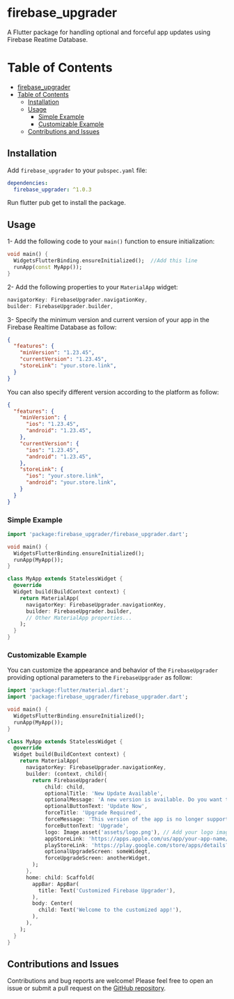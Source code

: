 # firebase_upgrader

A Flutter package for handling optional and forceful app updates using Firebase Reatime Database.

# Table of Contents

- [firebase\_upgrader](#firebase_upgrader)
- [Table of Contents](#table-of-contents)
  - [Installation](#installation)
  - [Usage](#usage)
    - [Simple Example](#simple-example)
    - [Customizable Example](#customizable-example)
  - [Contributions and Issues](#contributions-and-issues)

## Installation

Add `firebase_upgrader` to your `pubspec.yaml` file:

```yaml
dependencies:
  firebase_upgrader: ^1.0.3
```

Run flutter pub get to install the package.

## Usage

1- Add the following code to your `main()` function to ensure initialization:
```dart
void main() {
  WidgetsFlutterBinding.ensureInitialized();  //Add this line
  runApp(const MyApp());
}
```

2- Add the following properties to your `MaterialApp` widget:
```dart
navigatorKey: FirebaseUpgrader.navigationKey,
builder: FirebaseUpgrader.builder,
```

3- Specify the minimum version and current version of your app in the Firebase Realtime Database as follow:
```json
{
  "features": {
    "minVersion": "1.23.45",
    "currentVersion": "1.23.45",
    "storeLink": "your.store.link",
  }
}
```
You can also specify different version according to the platform as follow:
```json
{
  "features": {
    "minVersion": {
      "ios": "1.23.45",
      "android": "1.23.45",
    },
    "currentVersion": {
      "ios": "1.23.45",
      "android": "1.23.45",
    },
    "storeLink": {
      "ios": "your.store.link",
      "android": "your.store.link",
    }
  }
}
```

### Simple Example

```dart
import 'package:firebase_upgrader/firebase_upgrader.dart';

void main() {
  WidgetsFlutterBinding.ensureInitialized();
  runApp(MyApp());
}

class MyApp extends StatelessWidget {
  @override
  Widget build(BuildContext context) {
    return MaterialApp(
      navigatorKey: FirebaseUpgrader.navigationKey,
      builder: FirebaseUpgrader.builder,
      // Other MaterialApp properties...
    );
  }
}
```

### Customizable Example
You can customize the appearance and behavior of the `FirebaseUpgrader` providing optional parameters to the `FirebaseUpgrader` as follow:

```dart
import 'package:flutter/material.dart';
import 'package:firebase_upgrader/firebase_upgrader.dart';

void main() {
  WidgetsFlutterBinding.ensureInitialized();
  runApp(MyApp());
}

class MyApp extends StatelessWidget {
  @override
  Widget build(BuildContext context) {
    return MaterialApp(
      navigatorKey: FirebaseUpgrader.navigationKey,
      builder: (context, child){
        return FirebaseUpgrader(
            child: child,
            optionalTitle: 'New Update Available',
            optionalMessage: 'A new version is available. Do you want to update?',
            optionalButtonText: 'Update Now',
            forceTitle: 'Upgrade Required',
            forceMessage: 'This version of the app is no longer supported. Please upgrade to the latest version.',
            forceButtonText: 'Upgrade',
            logo: Image.asset('assets/logo.png'), // Add your logo image asset
            appStoreLink: 'https://apps.apple.com/us/app/your-app-name/id123456789', // Add your App Store link
            playStoreLink: 'https://play.google.com/store/apps/details?id=com.example.app',
            optionalUpgradeScreen: someWidegt,
            forceUpgradeScreen: anotherWidget,
        );
      },
      home: child: Scaffold(
        appBar: AppBar(
          title: Text('Customized Firebase Upgrader'),
        ),
        body: Center(
          child: Text('Welcome to the customized app!'),
        ),
      ),
    );
  }
}
```

## Contributions and Issues
Contributions and bug reports are welcome! Please feel free to open an issue or submit a pull request on the [GitHub repository](https://github.com/karrarfalih/firebase_upgrader).